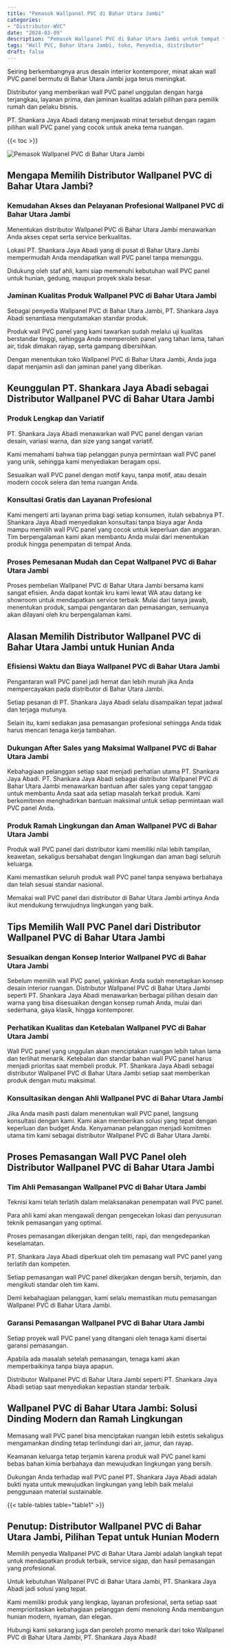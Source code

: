 ```yaml
---
title: "Pemasok Wallpanel PVC di Bahar Utara Jambi"
categories: 
- "Distributor-WVC"
date: "2024-03-09"
description: "Pemasok Wallpanel PVC di Bahar Utara Jambi untuk tempat tinggal, perkantoran, dan gerai. Material berkualitas, variasi motif, variasi warna modern, dengan layanan pemasangan dikerjakan oleh teknisi ahli dan kepastian resmi!|Jasa distribusi Wallpanel PVC di Bahar Utara Jambi bagi kebutuhan tempat tinggal, perkantoran, atau ritel, dengan material unggulan dan pemasangan oleh tenaga ahli ahli serta jaminan resmi.|Solusi Wallpanel PVC di Bahar Utara Jambi yang andal untuk tempat tinggal, office, serta toko, bersama panel terbaik dan pemasangan ditangani oleh tim berpengalaman dan kepastian resmi.|Penyediaan Wallpanel PVC di Bahar Utara Jambi bagi hunian, office, serta gerai, beserta material unggulan dan pemasangan dikerjakan oleh tim profesional, dilengkapi beserta garansi resmi.}"
tags: "Wall PVC, Bahar Utara Jambi, toko, Penyedia, distributor"
draft: false
---
```


Seiring berkembangnya arus desain interior kontemporer, minat akan wall PVC panel bermutu di Bahar Utara Jambi juga terus meningkat.

Distributor yang memberikan wall PVC panel unggulan dengan harga terjangkau, layanan prima, dan jaminan kualitas adalah pilihan para pemilik rumah dan pelaku bisnis.

PT. Shankara Jaya Abadi datang menjawab minat tersebut dengan ragam pilihan wall PVC panel yang cocok untuk aneka tema ruangan.

{{< toc >}}

![Pemasok Wallpanel PVC di Bahar Utara Jambi](/images/Distributor-WVC/Pemasok-Wallpanel-PVC-di-Bahar-Utara-Jambi.png)


## Mengapa Memilih Distributor Wallpanel PVC di Bahar Utara Jambi?

### Kemudahan Akses dan Pelayanan Profesional Wallpanel PVC di Bahar Utara Jambi

Menentukan distributor Wallpanel PVC di Bahar Utara Jambi menawarkan Anda akses cepat serta service berkualitas.

Lokasi PT. Shankara Jaya Abadi yang di pusat di Bahar Utara Jambi mempermudah Anda mendapatkan wall PVC panel tanpa menunggu.

Didukung oleh staf ahli, kami siap memenuhi kebutuhan wall PVC panel untuk hunian, gedung, maupun proyek skala besar.

### Jaminan Kualitas Produk Wallpanel PVC di Bahar Utara Jambi

Sebagai penyedia Wallpanel PVC di Bahar Utara Jambi, PT. Shankara Jaya Abadi senantiasa mengutamakan standar produk.

Produk wall PVC panel yang kami tawarkan sudah melalui uji kualitas berstandar tinggi, sehingga Anda memperoleh panel yang tahan lama, tahan air, tidak dimakan rayap, serta gampang dibersihkan.

Dengan menentukan toko Wallpanel PVC di Bahar Utara Jambi, Anda juga dapat menjamin asli dan jaminan panel yang diberikan.

## Keunggulan PT. Shankara Jaya Abadi sebagai Distributor Wallpanel PVC di Bahar Utara Jambi

### Produk Lengkap dan Variatif

PT. Shankara Jaya Abadi menawarkan wall PVC panel dengan varian desain, variasi warna, dan size yang sangat variatif.

Kami memahami bahwa tiap pelanggan punya permintaan wall PVC panel yang unik, sehingga kami menyediakan beragam opsi.

Sesuaikan wall PVC panel dengan motif kayu, tanpa motif, atau desain modern cocok selera dan tema ruangan Anda.

### Konsultasi Gratis dan Layanan Profesional

Kami mengerti arti layanan prima bagi setiap konsumen, itulah sebabnya PT. Shankara Jaya Abadi menyediakan konsultasi tanpa biaya agar Anda mampu memilih wall PVC panel yang cocok untuk keperluan dan anggaran. Tim berpengalaman kami akan membantu Anda mulai dari menentukan produk hingga penempatan di tempat Anda.

### Proses Pemesanan Mudah dan Cepat Wallpanel PVC di Bahar Utara Jambi

Proses pembelian Wallpanel PVC di Bahar Utara Jambi bersama kami sangat efisien. Anda dapat kontak kru kami lewat WA atau datang ke showroom untuk mendapatkan service terbaik. Mulai dari tanya jawab, menentukan produk, sampai pengantaran dan pemasangan, semuanya akan dilayani oleh kru berpengalaman kami.

## Alasan Memilih Distributor Wallpanel PVC di Bahar Utara Jambi untuk Hunian Anda

### Efisiensi Waktu dan Biaya Wallpanel PVC di Bahar Utara Jambi

Pengantaran wall PVC panel jadi hemat dan lebih murah jika Anda mempercayakan pada distributor di Bahar Utara Jambi.

Setiap pesanan di PT. Shankara Jaya Abadi selalu disampaikan tepat jadwal dan terjaga mutunya.

Selain itu, kami sediakan jasa pemasangan profesional sehingga Anda tidak harus mencari tenaga kerja tambahan.

### Dukungan After Sales yang Maksimal Wallpanel PVC di Bahar Utara Jambi

Kebahagiaan pelanggan setiap saat menjadi perhatian utama PT. Shankara Jaya Abadi. PT. Shankara Jaya Abadi sebagai distributor Wallpanel PVC di Bahar Utara Jambi menawarkan bantuan after sales yang cepat tanggap untuk membantu Anda saat ada setiap masalah terkait produk. Kami berkomitmen menghadirkan bantuan maksimal untuk setiap permintaan wall PVC panel Anda.

### Produk Ramah Lingkungan dan Aman Wallpanel PVC di Bahar Utara Jambi

Produk wall PVC panel dari distributor kami memiliki nilai lebih tampilan, keawetan, sekaligus bersahabat dengan lingkungan dan aman bagi seluruh keluarga.

Kami memastikan seluruh produk wall PVC panel tanpa senyawa berbahaya dan telah sesuai standar nasional.

Memakai wall PVC panel dari distributor di Bahar Utara Jambi artinya Anda ikut mendukung terwujudnya lingkungan yang baik.

## Tips Memilih Wall PVC Panel dari Distributor Wallpanel PVC di Bahar Utara Jambi

### Sesuaikan dengan Konsep Interior Wallpanel PVC di Bahar Utara Jambi

Sebelum memilih wall PVC panel, yakinkan Anda sudah menetapkan konsep desain interior ruangan. Distributor Wallpanel PVC di Bahar Utara Jambi seperti PT. Shankara Jaya Abadi menawarkan berbagai pilihan desain dan warna yang bisa disesuaikan dengan konsep rumah Anda, mulai dari sederhana, gaya klasik, hingga kontemporer.

### Perhatikan Kualitas dan Ketebalan Wallpanel PVC di Bahar Utara Jambi

Wall PVC panel yang unggulan akan menciptakan ruangan lebih tahan lama dan terlihat menarik. Ketebalan dan standar bahan wall PVC panel harus menjadi prioritas saat membeli produk. PT. Shankara Jaya Abadi sebagai distributor Wallpanel PVC di Bahar Utara Jambi setiap saat memberikan produk dengan mutu maksimal.

### Konsultasikan dengan Ahli Wallpanel PVC di Bahar Utara Jambi

Jika Anda masih pasti dalam menentukan wall PVC panel, langsung konsultasi dengan kami. Kami akan memberikan solusi yang tepat dengan keperluan dan budget Anda. Kenyamanan pelanggan menjadi komitmen utama tim kami sebagai distributor Wallpanel PVC di Bahar Utara Jambi.

## Proses Pemasangan Wall PVC Panel oleh Distributor Wallpanel PVC di Bahar Utara Jambi

### Tim Ahli Pemasangan Wallpanel PVC di Bahar Utara Jambi

Teknisi kami telah terlatih dalam melaksanakan penempatan wall PVC panel.

Para ahli kami akan mengawali dengan pengecekan lokasi dan penyusunan teknik pemasangan yang optimal.

Proses pemasangan dikerjakan dengan teliti, rapi, dan mengedepankan keselamatan.

PT. Shankara Jaya Abadi diperkuat oleh tim pemasang wall PVC panel yang terlatih dan kompeten.

Setiap pemasangan wall PVC panel dikerjakan dengan bersih, terjamin, dan mengikuti standar oleh tim kami.

Demi kebahagiaan pelanggan, kami selalu memastikan mutu pemasangan Wallpanel PVC di Bahar Utara Jambi.

### Garansi Pemasangan Wallpanel PVC di Bahar Utara Jambi

Setiap proyek wall PVC panel yang ditangani oleh tenaga kami disertai garansi pemasangan.

Apabila ada masalah setelah pemasangan, tenaga kami akan memperbaikinya tanpa biaya apapun.

Distributor Wallpanel PVC di Bahar Utara Jambi seperti PT. Shankara Jaya Abadi setiap saat menyediakan kepastian standar terbaik.

## Wallpanel PVC di Bahar Utara Jambi: Solusi Dinding Modern dan Ramah Lingkungan

Memasang wall PVC panel bisa menciptakan ruangan lebih estetis sekaligus mengamankan dinding tetap terlindungi dari air, jamur, dan rayap.

Keamanan keluarga tetap terjamin karena produk wall PVC panel kami bebas bahan kimia berbahaya dan mewujudkan lingkungan yang bersih.

Dukungan Anda terhadap wall PVC panel PT. Shankara Jaya Abadi adalah bukti nyata untuk mewujudkan lingkungan yang lebih baik melalui penggunaan material sustainable.

{{< table-tables table="table1" >}}

## Penutup: Distributor Wallpanel PVC di Bahar Utara Jambi, Pilihan Tepat untuk Hunian Modern

Memilih penyedia Wallpanel PVC di Bahar Utara Jambi adalah langkah tepat untuk mendapatkan produk terbaik, service sigap, dan hasil pemasangan yang profesional.

Untuk kebutuhan Wallpanel PVC di Bahar Utara Jambi, PT. Shankara Jaya Abadi jadi solusi yang tepat.

Kami memiliki produk yang lengkap, layanan profesional, serta setiap saat memprioritaskan kebahagiaan pelanggan demi menolong Anda membangun hunian modern, nyaman, dan elegan.

Hubungi kami sekarang juga dan peroleh promo menarik dari toko Wallpanel PVC di Bahar Utara Jambi, PT. Shankara Jaya Abadi!